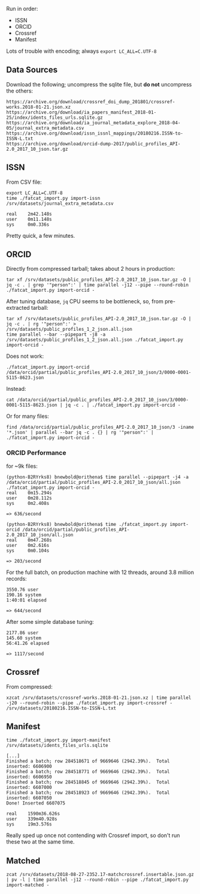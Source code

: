 
Run in order:

- ISSN
- ORCID
- Crossref
- Manifest

Lots of trouble with encoding; always `export LC_ALL=C.UTF-8`

## Data Sources

Download the following; uncompress the sqlite file, but **do not** uncompress
the others:

    https://archive.org/download/crossref_doi_dump_201801/crossref-works.2018-01-21.json.xz
    https://archive.org/download/ia_papers_manifest_2018-01-25/index/idents_files_urls.sqlite.gz
    https://archive.org/download/ia_journal_metadata_explore_2018-04-05/journal_extra_metadata.csv
    https://archive.org/download/issn_issnl_mappings/20180216.ISSN-to-ISSN-L.txt
    https://archive.org/download/orcid-dump-2017/public_profiles_API-2.0_2017_10_json.tar.gz

## ISSN

From CSV file:

    export LC_ALL=C.UTF-8
    time ./fatcat_import.py import-issn /srv/datasets/journal_extra_metadata.csv

    real    2m42.148s
    user    0m11.148s
    sys     0m0.336s

Pretty quick, a few minutes.

## ORCID

Directly from compressed tarball; takes about 2 hours in production:

    tar xf /srv/datasets/public_profiles_API-2.0_2017_10_json.tar.gz -O | jq -c . | grep '"person":' | time parallel -j12 --pipe --round-robin ./fatcat_import.py import-orcid -

After tuning database, `jq` CPU seems to be bottleneck, so, from pre-extracted
tarball:

    tar xf /srv/datasets/public_profiles_API-2.0_2017_10_json.tar.gz -O | jq -c . | rg '"person":' > /srv/datasets/public_profiles_1_2_json.all.json
    time parallel --bar --pipepart -j8 -a /srv/datasets/public_profiles_1_2_json.all.json ./fatcat_import.py import-orcid -

Does not work:

    ./fatcat_import.py import-orcid /data/orcid/partial/public_profiles_API-2.0_2017_10_json/3/0000-0001-5115-8623.json

Instead:

    cat /data/orcid/partial/public_profiles_API-2.0_2017_10_json/3/0000-0001-5115-8623.json | jq -c . | ./fatcat_import.py import-orcid -

Or for many files:

    find /data/orcid/partial/public_profiles_API-2.0_2017_10_json/3 -iname '*.json' | parallel --bar jq -c . {} | rg '"person":' | ./fatcat_import.py import-orcid -

### ORCID Performance

for ~9k files:

    (python-B2RYrks8) bnewbold@orithena$ time parallel --pipepart -j4 -a /data/orcid/partial/public_profiles_API-2.0_2017_10_json/all.json ./fatcat_import.py import-orcid -
    real    0m15.294s
    user    0m28.112s
    sys     0m2.408s

    => 636/second

    (python-B2RYrks8) bnewbold@orithena$ time ./fatcat_import.py import-orcid /data/orcid/partial/public_profiles_API-2.0_2017_10_json/all.json
    real    0m47.268s
    user    0m2.616s
    sys     0m0.104s

    => 203/second

For the full batch, on production machine with 12 threads, around 3.8 million records:

    3550.76 user
    190.16 system
    1:40:01 elapsed

    => 644/second

After some simple database tuning:

    2177.86 user
    145.60 system
    56:41.26 elapsed

    => 1117/second

## Crossref

From compressed:

    xzcat /srv/datasets/crossref-works.2018-01-21.json.xz | time parallel -j20 --round-robin --pipe ./fatcat_import.py import-crossref - /srv/datasets/20180216.ISSN-to-ISSN-L.txt

## Manifest 

    time ./fatcat_import.py import-manifest /srv/datasets/idents_files_urls.sqlite

    [...]
    Finished a batch; row 284518671 of 9669646 (2942.39%).  Total inserted: 6606900
    Finished a batch; row 284518771 of 9669646 (2942.39%).  Total inserted: 6606950
    Finished a batch; row 284518845 of 9669646 (2942.39%).  Total inserted: 6607000
    Finished a batch; row 284518923 of 9669646 (2942.39%).  Total inserted: 6607050
    Done! Inserted 6607075

    real    1590m36.626s
    user    339m40.928s
    sys     19m3.576s

Really sped up once not contending with Crossref import, so don't run these two at the same time.

## Matched

    zcat /srv/datasets/2018-08-27-2352.17-matchcrossref.insertable.json.gz | pv -l | time parallel -j12 --round-robin --pipe ./fatcat_import.py import-matched -

